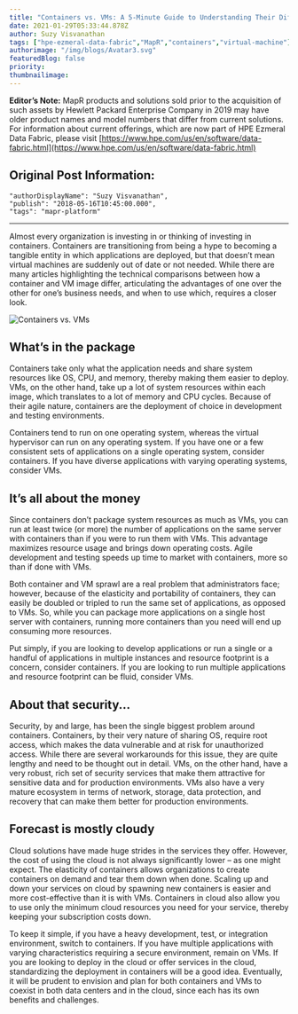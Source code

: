 ```yaml
---
title: "Containers vs. VMs: A 5-Minute Guide to Understanding Their Differences"
date: 2021-01-29T05:33:44.878Z
author: Suzy Visvanathan 
tags: ["hpe-ezmeral-data-fabric","MapR","containers","virtual-machine"]
authorimage: "/img/blogs/Avatar3.svg"
featuredBlog: false
priority:
thumbnailimage:
---
```

**Editor’s Note:** MapR products and solutions sold prior to the acquisition of such assets by Hewlett Packard Enterprise Company in 2019 may have older product names and model numbers that differ from current solutions. For information about current offerings, which are now part of HPE Ezmeral Data Fabric, please visit [https://www.hpe.com/us/en/software/data-fabric.html](https://www.hpe.com/us/en/software/data-fabric.html)

## Original Post Information:

```
"authorDisplayName": "Suzy Visvanathan",
"publish": "2018-05-16T10:45:00.000",
"tags": "mapr-platform"
```
---
Almost every organization is investing in or thinking of investing in containers. Containers are transitioning from being a hype to becoming a tangible entity in which applications are deployed, but that doesn’t mean virtual machines are suddenly out of date or not needed. While there are many articles highlighting the technical comparisons between how a container and VM image differ, articulating the advantages of one over the other for one’s business needs, and when to use which, requires a closer look.

![Containers vs. VMs](https://hpe-developer-portal.s3.amazonaws.com/uploads/media/2021/1/containers-vs-vms-wide-1611898725434.jpg)

## What’s in the package

Containers take only what the application needs and share system resources like OS, CPU, and memory, thereby making them easier to deploy. VMs, on the other hand, take up a lot of system resources within each image, which translates to a lot of memory and CPU cycles. Because of their agile nature, containers are the deployment of choice in development and testing environments.

Containers tend to run on one operating system, whereas the virtual hypervisor can run on any operating system. If you have one or a few consistent sets of applications on a single operating system, consider containers. If you have diverse applications with varying operating systems, consider VMs.

## It’s all about the money

Since containers don’t package system resources as much as VMs, you can run at least twice (or more) the number of applications on the same server with containers than if you were to run them with VMs. This advantage maximizes resource usage and brings down operating costs. Agile development and testing speeds up time to market with containers, more so than if done with VMs.

Both container and VM sprawl are a real problem that administrators face; however, because of the elasticity and portability of containers, they can easily be doubled or tripled to run the same set of applications, as opposed to VMs. So, while you can package more applications on a single host server with containers, running more containers than you need will end up consuming more resources.

Put simply, if you are looking to develop applications or run a single or a handful of applications in multiple instances and resource footprint is a concern, consider containers. If you are looking to run multiple applications and resource footprint can be fluid, consider VMs.

## About that security...

Security, by and large, has been the single biggest problem around containers. Containers, by their very nature of sharing OS, require root access, which makes the data vulnerable and at risk for unauthorized access. While there are several workarounds for this issue, they are quite lengthy and need to be thought out in detail. VMs, on the other hand, have a very robust, rich set of security services that make them attractive for sensitive data and for production environments. VMs also have a very mature ecosystem in terms of network, storage, data protection, and recovery that can make them better for production environments.

## Forecast is mostly cloudy

Cloud solutions have made huge strides in the services they offer.  However, the cost of using the cloud is not always significantly lower – as one might expect. The elasticity of containers allows organizations to create containers on demand and tear them down when done. Scaling up and down your services on cloud by spawning new containers is easier and more cost-effective than it is with VMs. Containers in cloud also allow you to use only the minimum cloud resources you need for your service, thereby keeping your subscription costs down.

To keep it simple, if you have a heavy development, test, or integration environment, switch to containers. If you have multiple applications with varying characteristics requiring a secure environment, remain on VMs. If you are looking to deploy in the cloud or offer services in the cloud, standardizing the deployment in containers will be a good idea. Eventually, it will be prudent to envision and plan for both containers and VMs to coexist in both data centers and in the cloud, since each has its own benefits and challenges.